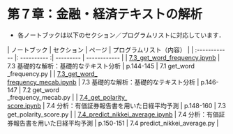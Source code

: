 # 第７章：金融・経済テキストの解析

*   各ノートブックは以下のセクション／プログラムリストに対応しています．

| ノートブック    | セクション             | ページ  | プログラムリスト（内容）           |
| :------------ |: ---------- :| --------- | ------------ |
| [7.3_get_word_frequency.ipynb](./7.3_get_word_frequency.ipynb) | 7.3 基礎的な解析：基礎的なテキスト分析 | p.144-145 | 7.1 get_word<BR>_frequency.py |
| [7.3_get_word_<BR>frequency_mecab.ipynb](./7.3_get_word_frequency_mecab.ipynb) | 7.3 基礎的な解析：基礎的なテキスト分析 | p.146-147 | 7.2 get_word<BR>_frequency_mecab.py |
| [7.4_get_polarity_<BR>score.ipynb](./7.4_get_polarity_score.ipynb) | 7.4 分析：有価証券報告書を用いた日経平均予測 | p.148-160 | 7.3 get_polarity_score.py |
| [7.4_predict_nikkei_average.ipynb](7.4_predict_nikkei_average.ipynb) | 7.4 分析：有価証券報告書を用いた日経平均予測 | p.150-151 | 7.4 predict_nikkei_average.py |

